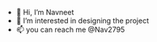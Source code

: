 - 👋 Hi, I’m Navneet
- 👀 I’m interested in designing the project
- 📫 you can reach me @Nav2795

<!---
Nav2795/Nav2795 is a ✨ special ✨ repository because its `README.md` (this file) appears on your GitHub profile.
You can click the Preview link to take a look at your changes.
--->
